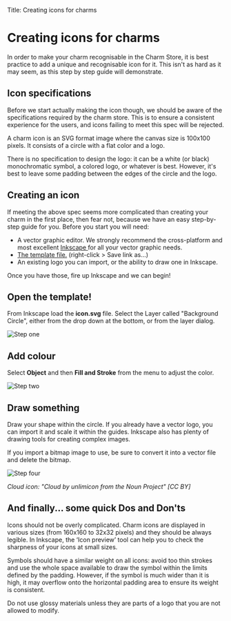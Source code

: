 Title: Creating icons for charms  

# Creating icons for charms

In order to make your charm recognisable in the Charm Store, it is best
practice to add a unique and recognisable icon for it. This isn't as hard as it
may seem, as this step by step guide will demonstrate.

## Icon specifications

Before we start actually making the icon though, we should be aware of the
specifications required by the charm store. This is to ensure a consistent
experience for the users, and icons failing to meet this spec will be rejected.

A charm icon is an SVG format image where the canvas size is 100x100 pixels. It
consists of a circle with a flat color and a logo.

There is no specification to design the logo: it can be a white (or black)
monochromatic symbol, a colored logo, or whatever is best. However, it's best to
leave some padding between the edges of the circle and the logo.

## Creating an icon

If meeting the above spec seems more complicated than creating your charm in the
first place, then fear not, because we have an easy step-by-step guide for you.
Before you start you will need:

  - A vector graphic editor. We strongly recommend the cross-platform and most excellent [ Inkscape ](http://www.inkscape.org) for all your vector graphic needs.
  - [The template file.](./media/icon.svg) (right-click > Save link as...)
  - An existing logo you can import, or the ability to draw one in Inkscape.

Once you have those, fire up Inkscape and we can begin!

## Open the template!

From Inkscape load the **icon.svg** file. Select the Layer called "Background Circle",
either from the drop down at the bottom, or from the layer dialog.

![Step one](./media/author-charm-icons-1.png)

## Add colour

Select **Object** and then **Fill and Stroke** from the menu to adjust the
color.

![Step two](./media/author-charm-icons-2.png)

## Draw something

Draw your shape within the circle. If you already have a vector logo, you can
import it and scale it within the guides. Inkscape also has plenty of drawing
tools for creating complex images.

If you import a bitmap image to use, be sure to convert it into a vector file
and delete the bitmap.

![Step four](./media/author-charm-icons-3.png)

*Cloud icon: "Cloud by unlimicon from the Noun Project" [CC BY]*

## And finally... some quick Dos and Don'ts

Icons should not be overly complicated. Charm icons are displayed in various
sizes (from 160x160 to 32x32 pixels) and they should be always legible. In
Inkscape, the ‘Icon preview’ tool can help you to check the sharpness of your
icons at small sizes.

Symbols should have a similar weight on all icons: avoid too thin strokes and
use the whole space available to draw the symbol within the limits defined by
the padding. However, if the symbol is much wider than it is high, it may
overflow onto the horizontal padding area to ensure its weight is consistent.

Do not use glossy materials unless they are parts of a logo that you are not
allowed to modify.
